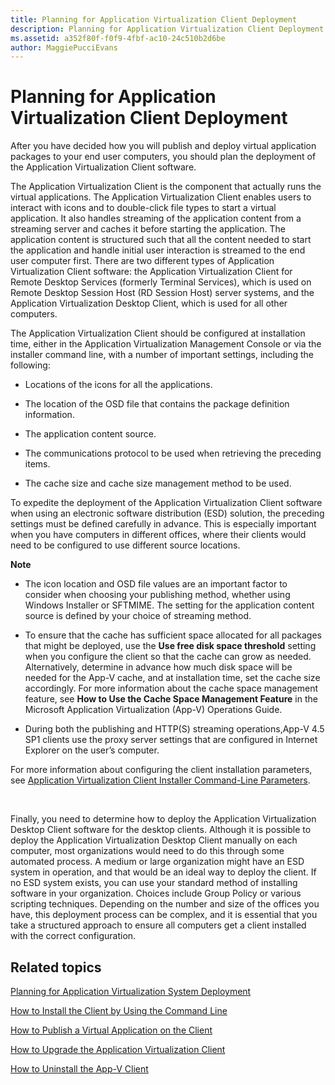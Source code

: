 ```yaml
---
title: Planning for Application Virtualization Client Deployment
description: Planning for Application Virtualization Client Deployment
ms.assetid: a352f80f-f0f9-4fbf-ac10-24c510b2d6be
author: MaggiePucciEvans
---
```


# Planning for Application Virtualization Client Deployment


After you have decided how you will publish and deploy virtual application packages to your end user computers, you should plan the deployment of the Application Virtualization Client software.

The Application Virtualization Client is the component that actually runs the virtual applications. The Application Virtualization Client enables users to interact with icons and to double-click file types to start a virtual application. It also handles streaming of the application content from a streaming server and caches it before starting the application. The application content is structured such that all the content needed to start the application and handle initial user interaction is streamed to the end user computer first. There are two different types of Application Virtualization Client software: the Application Virtualization Client for Remote Desktop Services (formerly Terminal Services), which is used on Remote Desktop Session Host (RD Session Host) server systems, and the Application Virtualization Desktop Client, which is used for all other computers.

The Application Virtualization Client should be configured at installation time, either in the Application Virtualization Management Console or via the installer command line, with a number of important settings, including the following:

-   Locations of the icons for all the applications.

-   The location of the OSD file that contains the package definition information.

-   The application content source.

-   The communications protocol to be used when retrieving the preceding items.

-   The cache size and cache size management method to be used.

To expedite the deployment of the Application Virtualization Client software when using an electronic software distribution (ESD) solution, the preceding settings must be defined carefully in advance. This is especially important when you have computers in different offices, where their clients would need to be configured to use different source locations.

**Note**  
-   The icon location and OSD file values are an important factor to consider when choosing your publishing method, whether using Windows Installer or SFTMIME. The setting for the application content source is defined by your choice of streaming method.

-   To ensure that the cache has sufficient space allocated for all packages that might be deployed, use the **Use free disk space threshold** setting when you configure the client so that the cache can grow as needed. Alternatively, determine in advance how much disk space will be needed for the App-V cache, and at installation time, set the cache size accordingly. For more information about the cache space management feature, see **How to Use the Cache Space Management Feature** in the Microsoft Application Virtualization (App-V) Operations Guide.

-   During both the publishing and HTTP(S) streaming operations,App-V 4.5 SP1 clients use the proxy server settings that are configured in Internet Explorer on the user’s computer.

For more information about configuring the client installation parameters, see [Application Virtualization Client Installer Command-Line Parameters](application-virtualization-client-installer-command-line-parameters.md).

 

Finally, you need to determine how to deploy the Application Virtualization Desktop Client software for the desktop clients. Although it is possible to deploy the Application Virtualization Desktop Client manually on each computer, most organizations would need to do this through some automated process. A medium or large organization might have an ESD system in operation, and that would be an ideal way to deploy the client. If no ESD system exists, you can use your standard method of installing software in your organization. Choices include Group Policy or various scripting techniques. Depending on the number and size of the offices you have, this deployment process can be complex, and it is essential that you take a structured approach to ensure all computers get a client installed with the correct configuration.

## Related topics


[Planning for Application Virtualization System Deployment](planning-for-application-virtualization-system-deployment.md)

[How to Install the Client by Using the Command Line](how-to-install-the-client-by-using-the-command-line-new.md)

[How to Publish a Virtual Application on the Client](how-to-publish-a-virtual-application-on-the-client.md)

[How to Upgrade the Application Virtualization Client](how-to-upgrade-the-application-virtualization-client.md)

[How to Uninstall the App-V Client](how-to-uninstall-the-app-v-client.md)

 

 





